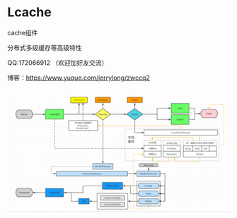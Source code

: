 # Lcache

cache组件

分布式多级缓存等高级特性

QQ:172066912 （欢迎加好友交流）

博客：https://www.yuque.com/jerrylong/zwccq2

![img.png](img.png)